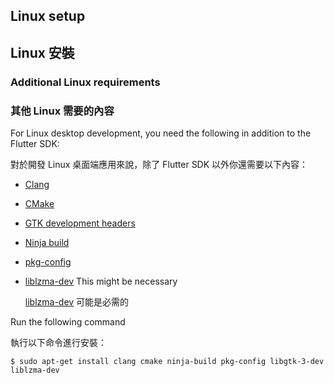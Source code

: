 ## Linux setup

## Linux 安裝

### Additional Linux requirements

### 其他 Linux 需要的內容

For Linux desktop development,
you need the following in addition to the Flutter SDK:

對於開發 Linux 桌面端應用來說，除了 Flutter SDK 以外你還需要以下內容：

* [Clang][]
* [CMake][]
* [GTK development headers][]
* [Ninja build][]
* [pkg-config][]
* [liblzma-dev][] This might be necessary

  [liblzma-dev][] 可能是必需的

Run the following command

執行以下命令進行安裝：

```terminal
$ sudo apt-get install clang cmake ninja-build pkg-config libgtk-3-dev liblzma-dev
```

[Clang]: https://clang.llvm.org/
[CMake]: https://cmake.org/
[GTK development headers]: https://developer.gnome.org/gtk3/3.2/gtk-getting-started.html
[Installing snapd]: https://snapcraft.io/docs/installing-snapd
[Ninja build]: https://ninja-build.org/
[pkg-config]: https://www.freedesktop.org/wiki/Software/pkg-config/
[liblzma-dev]: https://packages.debian.org/sid/liblzma-dev
